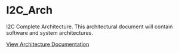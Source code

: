 # I2C_Arch

I2C Complete Architecture.
This architectural document will contain software and system architectures.


[View Architecture Documentation](docs/software_arch.pdf)
